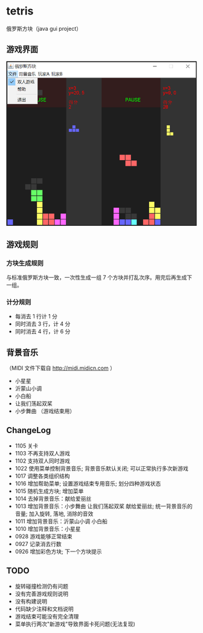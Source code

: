 # tetris
俄罗斯方块（java gui project）

## 游戏界面

![snapshot](etc/snapshot.png)

## 游戏规则
### 方块生成规则

与标准俄罗斯方块一致，一次性生成一组 7 个方块并打乱次序。用完后再生成下一组。

### 计分规则

* 每消去 1 行计 1 分
* 同时消去 3 行，计 4 分
* 同时消去 4 行，计 6 分

## 背景音乐

（MIDI 文件下载自 http://midi.midicn.com ）

* 小星星
* 沂蒙山小调
* 小白船
* 让我们荡起双桨
* 小步舞曲 （游戏结束用）

## ChangeLog

* 1105 关卡
* 1103 不再支持双人游戏
* 1102 支持双人同时游戏
* 1022 使用菜单控制背景音乐; 背景音乐默认关闭; 可以正常执行多次新游戏
* 1017 调整各类组织结构
* 1016 增加帮助菜单; 设置游戏结束专用音乐; 划分四种游戏状态
* 1015 随机生成方块; 增加菜单
* 1014 去掉背景音乐：献给爱丽丝
* 1013 增加背景音乐：小步舞曲 让我们荡起双桨 献给爱丽丝; 统一背景音乐的音量; 加入旋转, 落地, 消除的音效
* 1011 增加背景音乐：沂蒙山小调 小白船
* 1010 增加背景音乐：小星星
* 0928 游戏能够正常结束
* 0927 记录消去行数
* 0926 增加彩色方块; 下一个方块提示

## TODO

* 旋转碰撞检测仍有问题
* 没有完善游戏规则说明
* 没有构建说明
* 代码缺少注释和文档说明
* 游戏结束可能没有完全清理
* 菜单执行两次"新游戏"导致界面卡死问题(无法复现)

